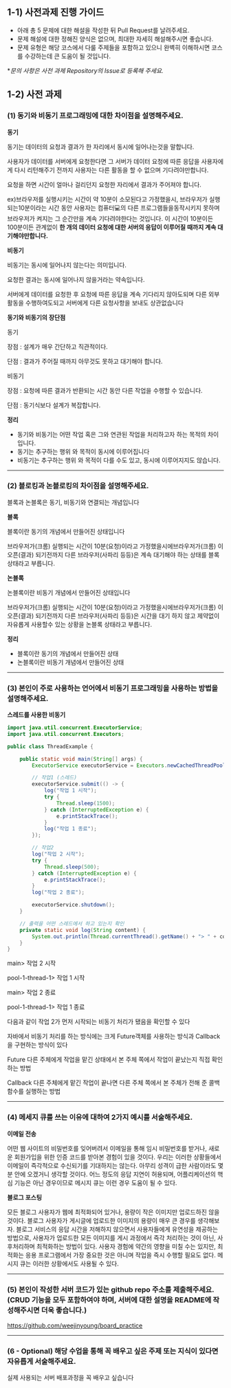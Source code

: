 ## 1-1) 사전과제 진행 가이드

- 아래 총 5 문제에 대한 해설을 작성한 뒤 Pull Request를 날려주세요.
- 문제 해설에 대한 정해진 양식은 없으며, 최대한 자세히 해설해주시면 좋습니다.
- 문제 유형은 해당 코스에서 다룰 주제들을 포함하고 있으니 완벽히 이해하시면 코스를 수강하는데 큰 도움이 될 것입니다.

**문의 사항은 사전 과제 Repository의 Issue로 등록해 주세요.*
  


## 1-2) 사전 과제

### (1) 동기와 비동기 프로그래밍에 대한 차이점을 설명해주세요.

**동기**

동기는 데이터의 요청과 결과가 한 자리에서 동시에 일어나는것을 말합니다.

사용자가 데이터를 서버에게 요청한다면 그 서버가 데이터 요청에 따른 응답을 사용자에게 다시 리턴해주기 전까지 사용자는 다른 활동을 할 수 없으며 기다려야만합니다.

요청을 하면 시간이 얼마나 걸리던지 요청한 자리에서 결과가 주어져야 합니다.

ex)브라우저를 실행시키는 시간이 약 10분이 소모된다고 가정했을시, 브라우저가 실행되는10분이라는 시간 동안 사용자는 컴퓨터💻의 다른 프로그램들을동작시키지 못하며 브라우저가 켜지는 그 순간만을 계속 기다려야한다는 것입니다. 이 시간이 10분이든 100분이든 관계없이 **한 개의 데이터 요청에 대한 서버의 응답이 이루어질 때까지 계속 대기해야만합니다.**

**비동기**

비동기는 동시에 일어나지 않는다는 의미입니다.

요청한 결과는 동시에 일어나지 않을거라는 약속입니다.

서버에게 데이터를 요청한 후 요청에 따른 응답을 계속 기다리지 않아도되며 다른 외부 활동을 수행하여도되고 서버에게 다른 요청사항을 보내도 상관없습니다


**동기와 비동기의 장단점**

동기

장점 : 설계가 매우 간단하고 직관적이다.

단점 : 결과가 주어질 때까지 아무것도 못하고 대기해야 합니다.

비동기

장점 : 요청에 따른 결과가 반환되는 시간 동안 다른 작업을 수행할 수 있습니다.

단점 : 동기식보다 설계가 복잡합니다.

**정리**

- 동기와 비동기는 어떤 작업 혹은 그와 연관된 작업을 처리하고자 하는 목적의 차이 입니다.
- 동기는 추구하는 행위 와 목적이 동시에 이루어집니다
- 비동기는 추구하는 행위 와 목적이 다를 수도 있고, 동시에 이루어지지도 않습니다.

---
### (2) 블로킹과 논블로킹의 차이점을 설명해주세요.

블록과 논블록은 동기, 비동기와 연결되는 개념입니다

**블록**

블록이란 동기의 개념에서 만들어진 상태입니다

브라우저가(크롬) 실행되는 시간이 10분(요청)이라고 가정했을시에브라우저가(크롬) 이 오픈(결과) 되기전까지 다른 브라우저(사파리 등등)은 계속 대기해야 하는 상태를 블록 상태라고 부릅니다.

**논블록**

논블록이란 비동기 개념에서 만들어진 상태입니다

브라우저가(크롬) 실행되는 시간이 10분(요청)이라고 가정했을시에브라우저가(크롬) 이 오픈(결과) 되기전까지 다른 브라우저(사파리 등등)은 시간을 대기 하지 않고 제약없이 자유롭게 사용할수 있는 상황을 논블록 상태라고 부릅니다.

**정리**

- 블록이란 동기의 개념에서 만들어진 상태
- 논블록이란 비동기 개념에서 만들어진 상태

---

### (3) 본인이 주로 사용하는 언어에서 비동기 프로그래밍을 사용하는 방법을 설명해주세요.

**스레드를 사용한 비동기**
```java
import java.util.concurrent.ExecutorService;
import java.util.concurrent.Executors;

public class ThreadExample {

    public static void main(String[] args) {
        ExecutorService executorService = Executors.newCachedThreadPool();

        // 작업1 (스레드)
        executorService.submit(() -> {
            log("작업 1 시작");
            try {
                Thread.sleep(1500);
            } catch (InterruptedException e) {
                e.printStackTrace();
            }
            log("작업 1 종료");
        });

        // 작업2
        log("작업 2 시작");
        try {
            Thread.sleep(500);
        } catch (InterruptedException e) {
            e.printStackTrace();
        }
        log("작업 2 종료");

        executorService.shutdown();
    }

    // 출력을 어떤 스레드에서 하고 있는지 확인
    private static void log(String content) {
        System.out.println(Thread.currentThread().getName() + "> " + content);
    }
}
```
main> 작업 2 시작

pool-1-thread-1> 작업 1 시작

main> 작업 2 종료

pool-1-thread-1> 작업 1 종료


다음과 같이 작업 2가 먼저 시작되는 비동기 처리가 됐음을 확인할 수 있다

자바에서 비동기 처리를 하는 방식에는 크게 Future객체를 사용하는 방식과 Callback을 구현하는 방식이 있다

Future
다른 주체에게 작업을 맡긴 상태에서 본 주체 쪽에서 작업이 끝났는지 직접 확인하는 방법

Callback
다른 주체에게 맡긴 작업이 끝나면 다른 주체 쪽에서 본 주체가 전해 준 콜백 함수를 실행하는 방법

---

### (4) 메세지 큐를 쓰는 이유에 대하여 2가지 예시를 서술해주세요.

**이메일 전송**

어떤 웹 사이트의 비밀번호를 잊어버려서 이메일을 통해 임시 비밀번호를 받거나, 새로운 회원가입을 위한 인증 코드를 받아본 경험이 있을 것이다. 우리는 이러한 상황들에서 이메일이 즉각적으로 수신되기를 기대하지는 않는다. 아무리 성격이 급한 사람이라도 몇 분 안에 오겠거니 생각할 것이다. 어느 정도의 응답 지연이 허용되며, 어플리케이션의 핵심 기능은 아닌 경우이므로 메시지 큐는 이런 경우 도움이 될 수 있다.

**블로그 포스팅**

모든 블로그 사용자가 웹에 최적화되어 있거나, 용량이 작은 이미지만 업로드하진 않을 것이다. 블로그 사용자가 게시글에 업로드한 이미지의 용량이 매우 큰 경우를 생각해보자. 블로그 서비스의 응답 시간을 저해하지 않으면서 사용자들에게 유연성을 제공하는 방법으로, 사용자가 업로드한 모든 이미지를 게시 과정에서 즉각 처리하는 것이 아닌, 사후처리하며 최적화하는 방법이 있다. 사용자 경험에 약간의 영향을 미칠 수는 있지만, 최적화는 응용 프로그램에서 가장 중요한 것은 아니며 작업을 즉시 수행할 필요도 없다. 메시지 큐는 이러한 상황에서도 사용될 수 있다.

---

### (5) 본인이 작성한 서버 코드가 있는 github repo 주소를 제출해주세요. (CRUD 기능을 모두 포함하여야 하며, 서버에 대한 설명을 README에 작성해주시면 더욱 좋습니다.) 

https://github.com/weejinyoung/board_practice

---

### (6 - Optional) 해당 수업을 통해 꼭 배우고 싶은 주제 또는 지식이 있다면 자유롭게 서술해주세요.

실제 사용되는 서버 배포과정을 꼭 배우고 싶습니다
